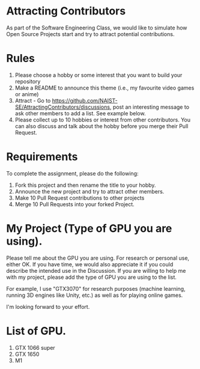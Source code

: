 # Attracting Contributors
As part of the Software Engineering Class, we would like to simulate how Open Source Projects start and try to attract potential contributions.

# Rules

1. Please choose a hobby or some interest that you want to build your repository
2. Make a README to announce this theme (i.e., my favourite video games or anime)
3. Attract - Go to https://github.com/NAIST-SE/AttractingContributors/discussions, post an interesting message to ask other members to add a list. See example below.
4. Please collect up to 10 hobbies or interest from other contributors. You can also discuss and talk about the hobby before you merge their Pull Request.

# Requirements
To complete the assignment, please do the following:
1. Fork this project and then rename the title to your hobby. 
2. Announce the new project and try to attract other members.
3. Make 10 Pull Request contributions to other projects
4. Merge 10 Pull Requests into your forked Project.

# My Project (Type of GPU you are using).
Please tell me about the GPU you are using.
For research or personal use, either OK.
If you have time, we would also appreciate it if you could describe the intended use in the Discussion.
If you are willing to help me with my project, please add the type of GPU you are using to the list.

For example, I use "GTX3070" for research purposes (machine learning, running 3D engines like Unity, etc.) as well as for playing online games.

I'm looking forward to your effort.

# List of GPU.
1. GTX 1066 super
2. GTX 1650
3. M1
